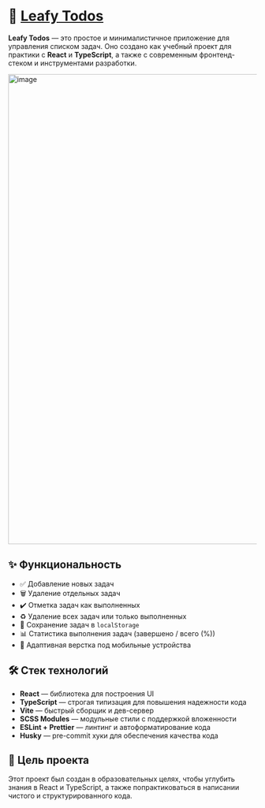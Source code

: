 # 🌿 [Leafy Todos](https://flinski.github.io/leafy-todos/)

**Leafy Todos** — это простое и минималистичное приложение для управления списком задач. Оно создано как учебный проект для практики с **React** и **TypeScript**, а также с современным фронтенд-стеком и инструментами разработки.

<img width="1903" height="954" alt="image" src="https://github.com/user-attachments/assets/6af15875-6abb-44ab-b5ab-febda20adbf9" />

## ✨ Функциональность

* ✅ Добавление новых задач
* 🗑️ Удаление отдельных задач
* ✔️ Отметка задач как выполненных
* ♻️ Удаление всех задач или только выполненных
* 💾 Сохранение задач в `localStorage`
* 📊 Статистика выполнения задач (завершено / всего (%))
* 📱 Адаптивная верстка под мобильные устройства

## 🛠️ Стек технологий

* **React** — библиотека для построения UI
* **TypeScript** — строгая типизация для повышения надежности кода
* **Vite** — быстрый сборщик и дев-сервер
* **SCSS Modules** — модульные стили с поддержкой вложенности
* **ESLint + Prettier** — линтинг и автоформатирование кода
* **Husky** — pre-commit хуки для обеспечения качества кода

## 🎯 Цель проекта

Этот проект был создан в образовательных целях, чтобы углубить знания в React и TypeScript, а также попрактиковаться в написании чистого и структурированного кода.
